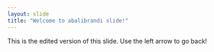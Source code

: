 ```yaml
---
layout: slide
title: "Welcome to abalibrandi slide!"
---
```

This is the edited version of this slide.
Use the left arrow to go back!
